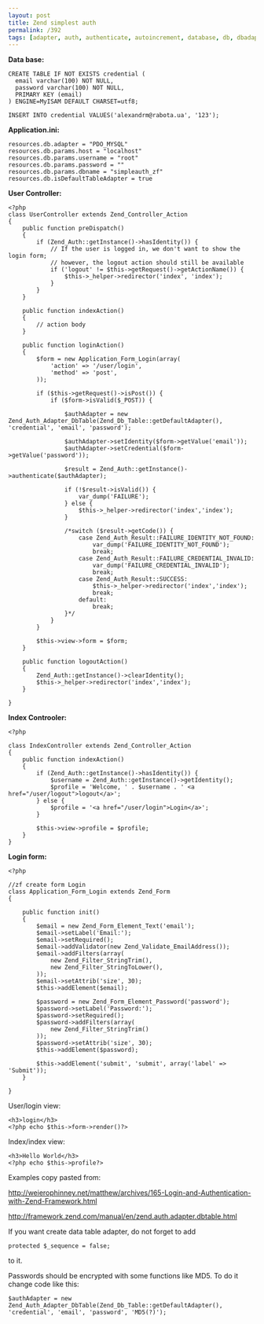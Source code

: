 ```yaml
---
layout: post
title: Zend simplest auth
permalink: /392
tags: [adapter, auth, authenticate, autoincrement, database, db, dbadapter, id, identity, login, noautoincrement, noid, php, sequence, zend]
---
```


**Data base:**

    CREATE TABLE IF NOT EXISTS credential (
      email varchar(100) NOT NULL,
      password varchar(100) NOT NULL,
      PRIMARY KEY (email)
    ) ENGINE=MyISAM DEFAULT CHARSET=utf8;

    INSERT INTO credential VALUES('alexandrm@rabota.ua', '123');

**Application.ini:**

    resources.db.adapter = "PDO_MYSQL"
    resources.db.params.host = "localhost"
    resources.db.params.username = "root"
    resources.db.params.password = ""
    resources.db.params.dbname = "simpleauth_zf"
    resources.db.isDefaultTableAdapter = true

**User Controller:**

    <?php
    class UserController extends Zend_Controller_Action
    {
        public function preDispatch()
        {
            if (Zend_Auth::getInstance()->hasIdentity()) {
                // If the user is logged in, we don't want to show the login form;
                // however, the logout action should still be available
                if ('logout' != $this->getRequest()->getActionName()) {
                    $this->_helper->redirector('index', 'index');
                }
            }
        }

        public function indexAction()
        {
            // action body
        }

        public function loginAction()
        {
            $form = new Application_Form_Login(array(
                'action' => '/user/login',
                'method' => 'post',
            ));

            if ($this->getRequest()->isPost()) {
                if ($form->isValid($_POST)) {

                    $authAdapter = new Zend_Auth_Adapter_DbTable(Zend_Db_Table::getDefaultAdapter(), 'credential', 'email', 'password');

                    $authAdapter->setIdentity($form->getValue('email'));
                    $authAdapter->setCredential($form->getValue('password'));

                    $result = Zend_Auth::getInstance()->authenticate($authAdapter);

                    if (!$result->isValid()) {
                        var_dump('FAILURE');
                    } else {
                        $this->_helper->redirector('index','index');
                    }

                    /*switch ($result->getCode()) {
                        case Zend_Auth_Result::FAILURE_IDENTITY_NOT_FOUND:
                            var_dump('FAILURE_IDENTITY_NOT_FOUND');
                            break;
                        case Zend_Auth_Result::FAILURE_CREDENTIAL_INVALID:
                            var_dump('FAILURE_CREDENTIAL_INVALID');
                            break;
                        case Zend_Auth_Result::SUCCESS:
                            $this->_helper->redirector('index','index');
                            break;
                        default:
                            break;
                    }*/
                }
            }

            $this->view->form = $form;
        }

        public function logoutAction()
        {
            Zend_Auth::getInstance()->clearIdentity();
            $this->_helper->redirector('index','index');
        }

    }

**Index Controoler:**

    <?php

    class IndexController extends Zend_Controller_Action
    {
        public function indexAction()
        {
            if (Zend_Auth::getInstance()->hasIdentity()) {
                $username = Zend_Auth::getInstance()->getIdentity();
                $profile = 'Welcome, ' . $username . ' <a href="/user/logout">logout</a>';
            } else {
                $profile = '<a href="/user/login">Login</a>';
            }

            $this->view->profile = $profile;
        }
    }

**Login form:**

    <?php

    //zf create form Login
    class Application_Form_Login extends Zend_Form
    {

        public function init()
        {
            $email = new Zend_Form_Element_Text('email');
            $email->setLabel('Email:');
            $email->setRequired();
            $email->addValidator(new Zend_Validate_EmailAddress());
            $email->addFilters(array(
                new Zend_Filter_StringTrim(),
                new Zend_Filter_StringToLower(),
            ));
            $email->setAttrib('size', 30);
            $this->addElement($email);

            $password = new Zend_Form_Element_Password('password');
            $password->setLabel('Password:');
            $password->setRequired();
            $password->addFilters(array(
                new Zend_Filter_StringTrim()
            ));
            $password->setAttrib('size', 30);
            $this->addElement($password);

            $this->addElement('submit', 'submit', array('label' => 'Submit'));
        }

    }

User/login view:

    <h3>login</h3>
    <?php echo $this->form->render()?>

Index/index view:

    <h3>Hello World</h3>
    <?php echo $this->profile?>

Examples copy pasted from:

<http://weierophinney.net/matthew/archives/165-Login-and-Authentication-with-Zend-Framework.html>

<http://framework.zend.com/manual/en/zend.auth.adapter.dbtable.html>

If you want create data table adapter, do not forget to add

    protected $_sequence = false;

to it.

Passwords should be encrypted with some functions like MD5. To do it change code like this:

    $authAdapter = new Zend_Auth_Adapter_DbTable(Zend_Db_Table::getDefaultAdapter(), 'credential', 'email', 'password', 'MD5(?)');
